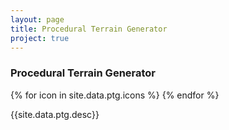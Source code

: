 ```yaml
---
layout: page
title: Procedural Terrain Generator
project: true
---
```

<div class="header">
    <h3>Procedural Terrain Generator</h3>
    <div class="icons">
        {% for icon in site.data.ptg.icons %}
            <i class="{{icon}}"></i>
        {% endfor %}
    </div>
</div>
<p>{{site.data.ptg.desc}}</p>
